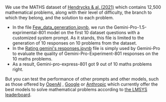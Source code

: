 We use the MATHS dataset of [Hendrycks & al. (2021)](https://arxiv.org/pdf/2103.03874) which contains 12,500 mathematical problems, along with their level of difficulty, the branch to which they belong, and the solution to each problem.

* In the file [Few_data_generation.ipynb](https://github.com/ZygoOoade/Statistics_on_prompts/blob/main/Few_data_generation.ipynb), we run the Gemini-Pro-1.5-exprimental-801 model on the first 10 dataset questions with a customized system prompt.
As it stands, this file is limited to the generation of 10 responses on 10 problems from the dataset.
* In the [Rating gemini's responses.ipynb](https://github.com/ZygoOoade/Statistics_on_prompts/blob/main/Rating%20gemini's%20responses.ipynb) file is simply used by Gemini-Pro to evaluate the quality of Gemini-Pro-Experiment-801 responses on the 10 maths problems.
* As a result, Gemini-pro-express-801 got 9 out of 10 maths problems right.

But you can test the performance of other prompts and other models, such as those offered by [OpenAI](https://platform.openai.com/docs/overview) , [Google](https://console.cloud.google.com/vertex-ai/model-garden) or [Anthropic](https://console.anthropic.com) which currently offer the best models to solve mathematical problems according to [the LMSYS leaderboard](https://chat.lmsys.org/?leaderboard).



